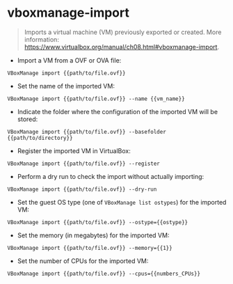 # vboxmanage-import

> Imports a virtual machine (VM) previously exported or created.
> More information: <https://www.virtualbox.org/manual/ch08.html#vboxmanage-import>.

- Import a VM from a OVF or OVA file:

`VBoxManage import {{path/to/file.ovf}}`

- Set the name of the imported VM:

`VBoxManage import {{path/to/file.ovf}} --name {{vm_name}}`

- Indicate the folder where the configuration of the imported VM will be stored:

`VBoxManage import {{path/to/file.ovf}} --basefolder {{path/to/directory}}`

- Register the imported VM in VirtualBox:

`VBoxManage import {{path/to/file.ovf}} --register`

- Perform a dry run to check the import without actually importing:

`VBoxManage import {{path/to/file.ovf}} --dry-run`

- Set the guest OS type (one of `VBoxManage list ostypes`) for the imported VM:

`VBoxManage import {{path/to/file.ovf}} --ostype={{ostype}}`

- Set the memory (in megabytes) for the imported VM:

`VBoxManage import {{path/to/file.ovf}} --memory={{1}}`

- Set the number of CPUs for the imported VM:

`VBoxManage import {{path/to/file.ovf}} --cpus={{numbers_CPUs}}`
